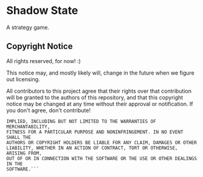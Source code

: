 # Shadow State
A strategy game.

## Copyright Notice
All rights reserved, for now! :)

This notice may, and mostly likely will, change in the future when we figure out licensing.

All contributors to this project agree that their rights over that contribution will be granted to the authors of this repository, and that this copyright notice may be changed at any time without their approval or notification. If you don't agree, don't contribute!

```THE SOFTWARE IS PROVIDED "AS IS", WITHOUT WARRANTY OF ANY KIND, EXPRESS OR
IMPLIED, INCLUDING BUT NOT LIMITED TO THE WARRANTIES OF MERCHANTABILITY,
FITNESS FOR A PARTICULAR PURPOSE AND NONINFRINGEMENT. IN NO EVENT SHALL THE
AUTHORS OR COPYRIGHT HOLDERS BE LIABLE FOR ANY CLAIM, DAMAGES OR OTHER
LIABILITY, WHETHER IN AN ACTION OF CONTRACT, TORT OR OTHERWISE, ARISING FROM,
OUT OF OR IN CONNECTION WITH THE SOFTWARE OR THE USE OR OTHER DEALINGS IN THE
SOFTWARE.```
